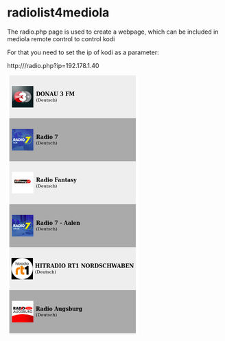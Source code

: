 # radiolist4mediola

The radio.php page is used to create a webpage, which can be included in 
mediola remote control to control kodi
 
For that you need to set the ip of kodi as a parameter:

  http://<myhost>/radio.php?ip=192.178.1.40


![Screenshot](https://github.com/tobias-d-oe/radiolist4mediola/blob/main/radio-screenshot.png?raw=true)


